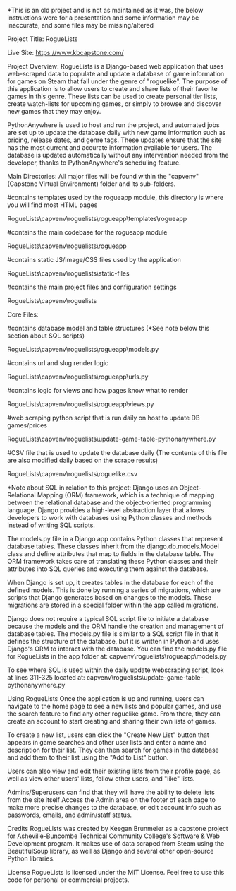 *This is an old project and is not as maintained as it was, the below instructions were for a presentation and some information may be inaccurate, and some files may be missing/altered

Project Title: RogueLists

Live Site:
https://www.kbcapstone.com/

Project Overview:
RogueLists is a Django-based web application that uses web-scraped data to populate and update a database of game information for games on Steam that fall under the genre of "roguelike". 
The purpose of this application is to allow users to create and share lists of their favorite games in this genre. These lists can be used to create personal tier lists, create watch-lists for upcoming games, or simply to browse and discover new games that they may enjoy.

PythonAnywhere is used to host and run the project, and automated jobs are set up to update the database daily with new game information such as pricing, release dates, and genre tags.
These updates ensure that the site has the most current and accurate information available for users.
The database is updated automatically without any intervention needed from the developer, thanks to PythonAnywhere's scheduling feature.



Main Directories:
All major files will be found within the "capvenv" (Capstone Virtual Environment) folder and its sub-folders.

#contains templates used by the rogueapp module, this directory is where you will find most HTML pages 

RogueLists\capvenv\roguelists\rogueapp\templates\rogueapp


#contains the main codebase for the rogueapp module

RogueLists\capvenv\roguelists\rogueapp


#contains static JS/Image/CSS files used by the application

RogueLists\capvenv\roguelists\static-files


#contains the main project files and configuration settings

RogueLists\capvenv\roguelists



Core Files:

#contains database model and table structures (*See note below this section about SQL scripts)

RogueLists\capvenv\roguelists\rogueapp\models.py


#contains url and slug render logic

RogueLists\capvenv\roguelists\rogueapp\urls.py


#contains logic for views and how pages know what to render

RogueLists\capvenv\roguelists\rogueapp\views.py


#web scraping python script that is run daily on host to update DB games/prices

RogueLists\capvenv\roguelists\update-game-table-pythonanywhere.py


#CSV file that is used to update the database daily (The contents of this file are also modified daily based on the scrape results)

RogueLists\capvenv\roguelists\roguelike.csv

*Note about SQL in relation to this project:
Django uses an Object-Relational Mapping (ORM) framework, which is a technique of mapping between the relational database and the object-oriented programming language. Django provides a high-level abstraction layer that allows developers to work with databases using Python classes and methods instead of writing SQL scripts.

The models.py file in a Django app contains Python classes that represent database tables. These classes inherit from the django.db.models.Model class and define attributes that map to fields in the database table. The ORM framework takes care of translating these Python classes and their attributes into SQL queries and executing them against the database.

When Django is set up, it creates tables in the database for each of the defined models. This is done by running a series of migrations, which are scripts that Django generates based on changes to the models. These migrations are stored in a special folder within the app called migrations.

Django does not require a typical SQL script file to initiate a database because the models and the ORM handle the creation and management of database tables. The models.py file is similar to a SQL script file in that it defines the structure of the database, but it is written in Python and uses Django's ORM to interact with the database. You can find the models.py file for RogueLists in the app folder at: capvenv\roguelists\rogueapp\models.py

To see where SQL is used within the daily update webscraping script, look at lines 311-325 located at:
capvenv\roguelists\update-game-table-pythonanywhere.py



Using RogueLists
Once the application is up and running, users can navigate to the home page to see a new lists and popular games, and use the search feature to find any other roguelike game. 
From there, they can create an account to start creating and sharing their own lists of games.

To create a new list, users can click the "Create New List" button that appears in game searches and other user lists and enter a name and description for their list. 
They can then search for games in the database and add them to their list using the "Add to List" button.

Users can also view and edit their existing lists from their profile page, as well as view other users' lists, follow other users, and "like" lists.

Admins/Superusers can find that they will have the ability to delete lists from the site itself
Access the Admin area on the footer of each page to make more precise changes to the database, or edit account info such as passwords, emails, and admin/staff status.



Credits
RogueLists was created by Keegan Brunmeier as a capstone project for Asheville-Buncombe Technical Community College's Software & Web Development program. It makes use of data scraped from Steam using the BeautifulSoup library, as well as Django and several other open-source Python libraries.

License
RogueLists is licensed under the MIT License. Feel free to use this code for personal or commercial projects.
